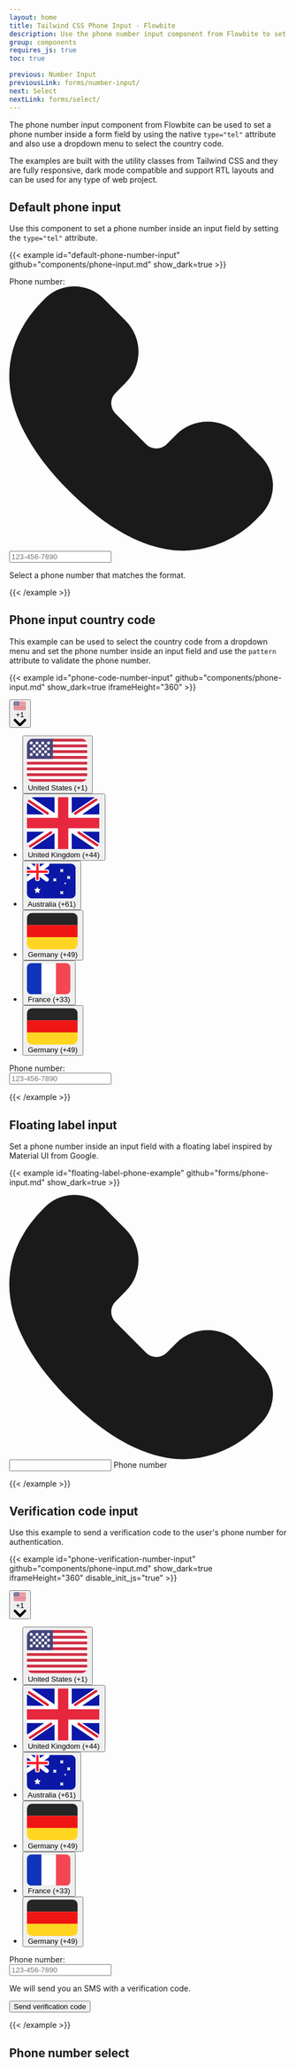 ```yaml
---
layout: home
title: Tailwind CSS Phone Input - Flowbite
description: Use the phone number input component from Flowbite to set a phone number inside a form field and use a dropdown menu to select the country code based on various styles, sizes and colors
group: components
requires_js: true
toc: true

previous: Number Input
previousLink: forms/number-input/
next: Select
nextLink: forms/select/
---
```


The phone number input component from Flowbite can be used to set a phone number inside a form field by using the native `type="tel"` attribute and also use a dropdown menu to select the country code.

The examples are built with the utility classes from Tailwind CSS and they are fully responsive, dark mode compatible and support RTL layouts and can be used for any type of web project.

## Default phone input

Use this component to set a phone number inside an input field by setting the `type="tel"` attribute.

{{< example id="default-phone-number-input" github="components/phone-input.md" show_dark=true >}}
<form class="max-w-sm mx-auto">
    <label for="phone-input" class="block mb-2 text-sm font-medium text-gray-900 dark:text-white">Phone number:</label>
    <div class="relative">
        <div class="absolute inset-y-0 start-0 top-0 flex items-center ps-3.5 pointer-events-none">
            <svg class="w-4 h-4 text-gray-500 dark:text-gray-400" aria-hidden="true" xmlns="http://www.w3.org/2000/svg" fill="currentColor" viewBox="0 0 19 18">
                <path d="M18 13.446a3.02 3.02 0 0 0-.946-1.985l-1.4-1.4a3.054 3.054 0 0 0-4.218 0l-.7.7a.983.983 0 0 1-1.39 0l-2.1-2.1a.983.983 0 0 1 0-1.389l.7-.7a2.98 2.98 0 0 0 0-4.217l-1.4-1.4a2.824 2.824 0 0 0-4.218 0c-3.619 3.619-3 8.229 1.752 12.979C6.785 16.639 9.45 18 11.912 18a7.175 7.175 0 0 0 5.139-2.325A2.9 2.9 0 0 0 18 13.446Z"/>
            </svg>
        </div>
        <input type="text" id="phone-input" aria-describedby="helper-text-explanation" class="bg-gray-50 border border-gray-300 text-gray-900 text-sm rounded-lg focus:ring-blue-500 focus:border-blue-500 block w-full ps-10 p-2.5  dark:bg-gray-700 dark:border-gray-600 dark:placeholder-gray-400 dark:text-white dark:focus:ring-blue-500 dark:focus:border-blue-500" pattern="[0-9]{3}-[0-9]{3}-[0-9]{4}" placeholder="123-456-7890" required>
    </div>
    <p id="helper-text-explanation" class="mt-2 text-sm text-gray-500 dark:text-gray-400">Select a phone number that matches the format.</p>
</form>
{{< /example >}}

## Phone input country code

This example can be used to select the country code from a dropdown menu and set the phone number inside an input field and use the `pattern` attribute to validate the phone number.

{{< example id="phone-code-number-input" github="components/phone-input.md" show_dark=true iframeHeight="360" >}}
<form class="max-w-sm mx-auto">
    <div class="flex items-center">
        <button id="dropdown-phone-button" data-dropdown-toggle="dropdown-phone" class="flex-shrink-0 z-10 inline-flex items-center py-2.5 px-4 text-sm font-medium text-center text-gray-900 bg-gray-100 border border-gray-300 rounded-s-lg hover:bg-gray-200 focus:ring-4 focus:outline-none focus:ring-gray-100 dark:bg-gray-700 dark:hover:bg-gray-600 dark:focus:ring-gray-700 dark:text-white dark:border-gray-600" type="button">
            <svg fill="none" aria-hidden="true" class="h-4 w-4 me-2" viewBox="0 0 20 15"><rect width="19.6" height="14" y=".5" fill="#fff" rx="2"/><mask id="a" style="mask-type:luminance" width="20" height="15" x="0" y="0" maskUnits="userSpaceOnUse"><rect width="19.6" height="14" y=".5" fill="#fff" rx="2"/></mask><g mask="url(#a)"><path fill="#D02F44" fill-rule="evenodd" d="M19.6.5H0v.933h19.6V.5zm0 1.867H0V3.3h19.6v-.933zM0 4.233h19.6v.934H0v-.934zM19.6 6.1H0v.933h19.6V6.1zM0 7.967h19.6V8.9H0v-.933zm19.6 1.866H0v.934h19.6v-.934zM0 11.7h19.6v.933H0V11.7zm19.6 1.867H0v.933h19.6v-.933z" clip-rule="evenodd"/><path fill="#46467F" d="M0 .5h8.4v6.533H0z"/><g filter="url(#filter0_d_343_121520)"><path fill="url(#paint0_linear_343_121520)" fill-rule="evenodd" d="M1.867 1.9a.467.467 0 11-.934 0 .467.467 0 01.934 0zm1.866 0a.467.467 0 11-.933 0 .467.467 0 01.933 0zm1.4.467a.467.467 0 100-.934.467.467 0 000 .934zM7.467 1.9a.467.467 0 11-.934 0 .467.467 0 01.934 0zM2.333 3.3a.467.467 0 100-.933.467.467 0 000 .933zm2.334-.467a.467.467 0 11-.934 0 .467.467 0 01.934 0zm1.4.467a.467.467 0 100-.933.467.467 0 000 .933zm1.4.467a.467.467 0 11-.934 0 .467.467 0 01.934 0zm-2.334.466a.467.467 0 100-.933.467.467 0 000 .933zm-1.4-.466a.467.467 0 11-.933 0 .467.467 0 01.933 0zM1.4 4.233a.467.467 0 100-.933.467.467 0 000 .933zm1.4.467a.467.467 0 11-.933 0 .467.467 0 01.933 0zm1.4.467a.467.467 0 100-.934.467.467 0 000 .934zM6.533 4.7a.467.467 0 11-.933 0 .467.467 0 01.933 0zM7 6.1a.467.467 0 100-.933.467.467 0 000 .933zm-1.4-.467a.467.467 0 11-.933 0 .467.467 0 01.933 0zM3.267 6.1a.467.467 0 100-.933.467.467 0 000 .933zm-1.4-.467a.467.467 0 11-.934 0 .467.467 0 01.934 0z" clip-rule="evenodd"/></g></g><defs><linearGradient id="paint0_linear_343_121520" x1=".933" x2=".933" y1="1.433" y2="6.1" gradientUnits="userSpaceOnUse"><stop stop-color="#fff"/><stop offset="1" stop-color="#F0F0F0"/></linearGradient><filter id="filter0_d_343_121520" width="6.533" height="5.667" x=".933" y="1.433" color-interpolation-filters="sRGB" filterUnits="userSpaceOnUse"><feFlood flood-opacity="0" result="BackgroundImageFix"/><feColorMatrix in="SourceAlpha" result="hardAlpha" values="0 0 0 0 0 0 0 0 0 0 0 0 0 0 0 0 0 0 127 0"/><feOffset dy="1"/><feColorMatrix values="0 0 0 0 0 0 0 0 0 0 0 0 0 0 0 0 0 0 0.06 0"/><feBlend in2="BackgroundImageFix" result="effect1_dropShadow_343_121520"/><feBlend in="SourceGraphic" in2="effect1_dropShadow_343_121520" result="shape"/></filter></defs></svg>
        +1 <svg class="w-2.5 h-2.5 ms-2.5" aria-hidden="true" xmlns="http://www.w3.org/2000/svg" fill="none" viewBox="0 0 10 6"><path stroke="currentColor" stroke-linecap="round" stroke-linejoin="round" stroke-width="2" d="m1 1 4 4 4-4"/></svg>
        </button>
        <div id="dropdown-phone" class="z-10 hidden bg-white divide-y divide-gray-100 rounded-lg shadow w-52 dark:bg-gray-700">
            <ul class="py-2 text-sm text-gray-700 dark:text-gray-200" aria-labelledby="dropdown-phone-button">
                <li>
                    <button type="button" class="inline-flex w-full px-4 py-2 text-sm text-gray-700 hover:bg-gray-100 dark:text-gray-200 dark:hover:bg-gray-600 dark:hover:text-white" role="menuitem">
                        <div class="inline-flex items-center">
                            <svg fill="none" aria-hidden="true" class="h-4 w-4 me-2" viewBox="0 0 20 15"><rect width="19.6" height="14" y=".5" fill="#fff" rx="2"/><mask id="a" style="mask-type:luminance" width="20" height="15" x="0" y="0" maskUnits="userSpaceOnUse"><rect width="19.6" height="14" y=".5" fill="#fff" rx="2"/></mask><g mask="url(#a)"><path fill="#D02F44" fill-rule="evenodd" d="M19.6.5H0v.933h19.6V.5zm0 1.867H0V3.3h19.6v-.933zM0 4.233h19.6v.934H0v-.934zM19.6 6.1H0v.933h19.6V6.1zM0 7.967h19.6V8.9H0v-.933zm19.6 1.866H0v.934h19.6v-.934zM0 11.7h19.6v.933H0V11.7zm19.6 1.867H0v.933h19.6v-.933z" clip-rule="evenodd"/><path fill="#46467F" d="M0 .5h8.4v6.533H0z"/><g filter="url(#filter0_d_343_121520)"><path fill="url(#paint0_linear_343_121520)" fill-rule="evenodd" d="M1.867 1.9a.467.467 0 11-.934 0 .467.467 0 01.934 0zm1.866 0a.467.467 0 11-.933 0 .467.467 0 01.933 0zm1.4.467a.467.467 0 100-.934.467.467 0 000 .934zM7.467 1.9a.467.467 0 11-.934 0 .467.467 0 01.934 0zM2.333 3.3a.467.467 0 100-.933.467.467 0 000 .933zm2.334-.467a.467.467 0 11-.934 0 .467.467 0 01.934 0zm1.4.467a.467.467 0 100-.933.467.467 0 000 .933zm1.4.467a.467.467 0 11-.934 0 .467.467 0 01.934 0zm-2.334.466a.467.467 0 100-.933.467.467 0 000 .933zm-1.4-.466a.467.467 0 11-.933 0 .467.467 0 01.933 0zM1.4 4.233a.467.467 0 100-.933.467.467 0 000 .933zm1.4.467a.467.467 0 11-.933 0 .467.467 0 01.933 0zm1.4.467a.467.467 0 100-.934.467.467 0 000 .934zM6.533 4.7a.467.467 0 11-.933 0 .467.467 0 01.933 0zM7 6.1a.467.467 0 100-.933.467.467 0 000 .933zm-1.4-.467a.467.467 0 11-.933 0 .467.467 0 01.933 0zM3.267 6.1a.467.467 0 100-.933.467.467 0 000 .933zm-1.4-.467a.467.467 0 11-.934 0 .467.467 0 01.934 0z" clip-rule="evenodd"/></g></g><defs><linearGradient id="paint0_linear_343_121520" x1=".933" x2=".933" y1="1.433" y2="6.1" gradientUnits="userSpaceOnUse"><stop stop-color="#fff"/><stop offset="1" stop-color="#F0F0F0"/></linearGradient><filter id="filter0_d_343_121520" width="6.533" height="5.667" x=".933" y="1.433" color-interpolation-filters="sRGB" filterUnits="userSpaceOnUse"><feFlood flood-opacity="0" result="BackgroundImageFix"/><feColorMatrix in="SourceAlpha" result="hardAlpha" values="0 0 0 0 0 0 0 0 0 0 0 0 0 0 0 0 0 0 127 0"/><feOffset dy="1"/><feColorMatrix values="0 0 0 0 0 0 0 0 0 0 0 0 0 0 0 0 0 0 0.06 0"/><feBlend in2="BackgroundImageFix" result="effect1_dropShadow_343_121520"/><feBlend in="SourceGraphic" in2="effect1_dropShadow_343_121520" result="shape"/></filter></defs></svg>
                            United States (+1)
                        </div>
                    </button>
                </li>
                <li>
                    <button type="button" class="inline-flex w-full px-4 py-2 text-sm text-gray-700 hover:bg-gray-100 dark:text-gray-200 dark:hover:bg-gray-600 dark:hover:text-white" role="menuitem">
                        <div class="inline-flex items-center">
                            <svg class="h-4 w-4 me-2" fill="none" viewBox="0 0 20 15"><rect width="19.6" height="14" y=".5" fill="#fff" rx="2"/><mask id="a" style="mask-type:luminance" width="20" height="15" x="0" y="0" maskUnits="userSpaceOnUse"><rect width="19.6" height="14" y=".5" fill="#fff" rx="2"/></mask><g mask="url(#a)"><path fill="#0A17A7" d="M0 .5h19.6v14H0z"/><path fill="#fff" fill-rule="evenodd" d="M-.898-.842L7.467 4.8V-.433h4.667V4.8l8.364-5.642L21.542.706l-6.614 4.46H19.6v4.667h-4.672l6.614 4.46-1.044 1.549-8.365-5.642v5.233H7.467V10.2l-8.365 5.642-1.043-1.548 6.613-4.46H0V5.166h4.672L-1.941.706-.898-.842z" clip-rule="evenodd"/><path stroke="#DB1F35" stroke-linecap="round" stroke-width=".667" d="M13.067 4.933L21.933-.9M14.009 10.088l7.947 5.357M5.604 4.917L-2.686-.67M6.503 10.024l-9.189 6.093"/><path fill="#E6273E" fill-rule="evenodd" d="M0 8.9h8.4v5.6h2.8V8.9h8.4V6.1h-8.4V.5H8.4v5.6H0v2.8z" clip-rule="evenodd"/></g></svg>
                            United Kingdom (+44)
                        </div>
                    </button>
                </li>
                <li>
                    <button type="button" class="inline-flex w-full px-4 py-2 text-sm text-gray-700 hover:bg-gray-100 dark:text-gray-200 dark:hover:bg-gray-600 dark:hover:text-white" role="menuitem">
                        <div class="inline-flex items-center">
                            <svg class="h-4 w-4 me-2" fill="none" viewBox="0 0 20 15" xmlns="http://www.w3.org/2000/svg"><rect width="19.6" height="14" y=".5" fill="#fff" rx="2"/><mask id="a" style="mask-type:luminance" width="20" height="15" x="0" y="0" maskUnits="userSpaceOnUse"><rect width="19.6" height="14" y=".5" fill="#fff" rx="2"/></mask><g mask="url(#a)"><path fill="#0A17A7" d="M0 .5h19.6v14H0z"/><path fill="#fff" stroke="#fff" stroke-width=".667" d="M0 .167h-.901l.684.586 3.15 2.7v.609L-.194 6.295l-.14.1v1.24l.51-.319L3.83 5.033h.73L7.7 7.276a.488.488 0 00.601-.767L5.467 4.08v-.608l2.987-2.134a.667.667 0 00.28-.543V-.1l-.51.318L4.57 2.5h-.73L.66.229.572.167H0z"/><path fill="url(#paint0_linear_374_135177)" fill-rule="evenodd" d="M0 2.833V4.7h3.267v2.133c0 .369.298.667.666.667h.534a.667.667 0 00.666-.667V4.7H8.2a.667.667 0 00.667-.667V3.5a.667.667 0 00-.667-.667H5.133V.5H3.267v2.333H0z" clip-rule="evenodd"/><path fill="url(#paint1_linear_374_135177)" fill-rule="evenodd" d="M0 3.3h3.733V.5h.934v2.8H8.4v.933H4.667v2.8h-.934v-2.8H0V3.3z" clip-rule="evenodd"/><path fill="#fff" fill-rule="evenodd" d="M4.2 11.933l-.823.433.157-.916-.666-.65.92-.133.412-.834.411.834.92.134-.665.649.157.916-.823-.433zm9.8.7l-.66.194.194-.66-.194-.66.66.193.66-.193-.193.66.193.66-.66-.194zm0-8.866l-.66.193.194-.66-.194-.66.66.193.66-.193-.193.66.193.66-.66-.193zm2.8 2.8l-.66.193.193-.66-.193-.66.66.193.66-.193-.193.66.193.66-.66-.193zm-5.6.933l-.66.193.193-.66-.193-.66.66.194.66-.194-.193.66.193.66-.66-.193zm4.2 1.167l-.33.096.096-.33-.096-.33.33.097.33-.097-.097.33.097.33-.33-.096z" clip-rule="evenodd"/></g><defs><linearGradient id="paint0_linear_374_135177" x1="0" x2="0" y1=".5" y2="7.5" gradientUnits="userSpaceOnUse"><stop stop-color="#fff"/><stop offset="1" stop-color="#F0F0F0"/></linearGradient><linearGradient id="paint1_linear_374_135177" x1="0" x2="0" y1=".5" y2="7.033" gradientUnits="userSpaceOnUse"><stop stop-color="#FF2E3B"/><stop offset="1" stop-color="#FC0D1B"/></linearGradient></defs></svg>
                            Australia (+61)
                        </div>
                    </button>
                </li>
                <li>
                    <button type="button" class="inline-flex w-full px-4 py-2 text-sm text-gray-700 hover:bg-gray-100 dark:text-gray-200 dark:hover:bg-gray-600 dark:hover:text-white" role="menuitem">
                        <div class="inline-flex items-center">
                            <svg class="w-4 h-4 me-2" fill="none" viewBox="0 0 20 15"><rect width="19.6" height="14" y=".5" fill="#fff" rx="2"/><mask id="a" style="mask-type:luminance" width="20" height="15" x="0" y="0" maskUnits="userSpaceOnUse"><rect width="19.6" height="14" y=".5" fill="#fff" rx="2"/></mask><g mask="url(#a)"><path fill="#262626" fill-rule="evenodd" d="M0 5.167h19.6V.5H0v4.667z" clip-rule="evenodd"/><g filter="url(#filter0_d_374_135180)"><path fill="#F01515" fill-rule="evenodd" d="M0 9.833h19.6V5.167H0v4.666z" clip-rule="evenodd"/></g><g filter="url(#filter1_d_374_135180)"><path fill="#FFD521" fill-rule="evenodd" d="M0 14.5h19.6V9.833H0V14.5z" clip-rule="evenodd"/></g></g><defs><filter id="filter0_d_374_135180" width="19.6" height="4.667" x="0" y="5.167" color-interpolation-filters="sRGB" filterUnits="userSpaceOnUse"><feFlood flood-opacity="0" result="BackgroundImageFix"/><feColorMatrix in="SourceAlpha" result="hardAlpha" values="0 0 0 0 0 0 0 0 0 0 0 0 0 0 0 0 0 0 127 0"/><feOffset/><feColorMatrix values="0 0 0 0 0 0 0 0 0 0 0 0 0 0 0 0 0 0 0.06 0"/><feBlend in2="BackgroundImageFix" result="effect1_dropShadow_374_135180"/><feBlend in="SourceGraphic" in2="effect1_dropShadow_374_135180" result="shape"/></filter><filter id="filter1_d_374_135180" width="19.6" height="4.667" x="0" y="9.833" color-interpolation-filters="sRGB" filterUnits="userSpaceOnUse"><feFlood flood-opacity="0" result="BackgroundImageFix"/><feColorMatrix in="SourceAlpha" result="hardAlpha" values="0 0 0 0 0 0 0 0 0 0 0 0 0 0 0 0 0 0 127 0"/><feOffset/><feColorMatrix values="0 0 0 0 0 0 0 0 0 0 0 0 0 0 0 0 0 0 0.06 0"/><feBlend in2="BackgroundImageFix" result="effect1_dropShadow_374_135180"/><feBlend in="SourceGraphic" in2="effect1_dropShadow_374_135180" result="shape"/></filter></defs></svg>
                            Germany (+49)
                        </div>
                    </button>
                </li>
                <li>
                    <button type="button" class="inline-flex w-full px-4 py-2 text-sm text-gray-700 hover:bg-gray-100 dark:text-gray-200 dark:hover:bg-gray-600 dark:hover:text-white" role="menuitem">
                        <div class="inline-flex items-center">
                            <svg class="w-4 h-4 me-2" fill="none" viewBox="0 0 20 15"><rect width="19.1" height="13.5" x=".25" y=".75" fill="#fff" stroke="#F5F5F5" stroke-width=".5" rx="1.75"/><mask id="a" style="mask-type:luminance" width="20" height="15" x="0" y="0" maskUnits="userSpaceOnUse"><rect width="19.1" height="13.5" x=".25" y=".75" fill="#fff" stroke="#fff" stroke-width=".5" rx="1.75"/></mask><g mask="url(#a)"><path fill="#F44653" d="M13.067.5H19.6v14h-6.533z"/><path fill="#1035BB" fill-rule="evenodd" d="M0 14.5h6.533V.5H0v14z" clip-rule="evenodd"/></g></svg>
                            France (+33)
                        </div>
                    </button>
                </li>
                <li>
                    <button type="button" class="inline-flex w-full px-4 py-2 text-sm text-gray-700 hover:bg-gray-100 dark:text-gray-200 dark:hover:bg-gray-600 dark:hover:text-white" role="menuitem">
                        <div class="inline-flex items-center">
                            <svg class="w-4 h-4 me-2" fill="none" viewBox="0 0 20 15"><rect width="19.6" height="14" y=".5" fill="#fff" rx="2"/><mask id="a" style="mask-type:luminance" width="20" height="15" x="0" y="0" maskUnits="userSpaceOnUse"><rect width="19.6" height="14" y=".5" fill="#fff" rx="2"/></mask><g mask="url(#a)"><path fill="#262626" fill-rule="evenodd" d="M0 5.167h19.6V.5H0v4.667z" clip-rule="evenodd"/><g filter="url(#filter0_d_374_135180)"><path fill="#F01515" fill-rule="evenodd" d="M0 9.833h19.6V5.167H0v4.666z" clip-rule="evenodd"/></g><g filter="url(#filter1_d_374_135180)"><path fill="#FFD521" fill-rule="evenodd" d="M0 14.5h19.6V9.833H0V14.5z" clip-rule="evenodd"/></g></g><defs><filter id="filter0_d_374_135180" width="19.6" height="4.667" x="0" y="5.167" color-interpolation-filters="sRGB" filterUnits="userSpaceOnUse"><feFlood flood-opacity="0" result="BackgroundImageFix"/><feColorMatrix in="SourceAlpha" result="hardAlpha" values="0 0 0 0 0 0 0 0 0 0 0 0 0 0 0 0 0 0 127 0"/><feOffset/><feColorMatrix values="0 0 0 0 0 0 0 0 0 0 0 0 0 0 0 0 0 0 0.06 0"/><feBlend in2="BackgroundImageFix" result="effect1_dropShadow_374_135180"/><feBlend in="SourceGraphic" in2="effect1_dropShadow_374_135180" result="shape"/></filter><filter id="filter1_d_374_135180" width="19.6" height="4.667" x="0" y="9.833" color-interpolation-filters="sRGB" filterUnits="userSpaceOnUse"><feFlood flood-opacity="0" result="BackgroundImageFix"/><feColorMatrix in="SourceAlpha" result="hardAlpha" values="0 0 0 0 0 0 0 0 0 0 0 0 0 0 0 0 0 0 127 0"/><feOffset/><feColorMatrix values="0 0 0 0 0 0 0 0 0 0 0 0 0 0 0 0 0 0 0.06 0"/><feBlend in2="BackgroundImageFix" result="effect1_dropShadow_374_135180"/><feBlend in="SourceGraphic" in2="effect1_dropShadow_374_135180" result="shape"/></filter></defs></svg>
                            Germany (+49)
                        </div>
                    </button>
                </li>
            </ul>
        </div>
        <label for="phone-input" class="mb-2 text-sm font-medium text-gray-900 sr-only dark:text-white">Phone number:</label>
        <div class="relative w-full">
            <input type="text" id="phone-input" class="block p-2.5 w-full z-20 text-sm text-gray-900 bg-gray-50 rounded-e-lg border-s-0 border border-gray-300 focus:ring-blue-500 focus:border-blue-500 dark:bg-gray-700 dark:border-s-gray-700  dark:border-gray-600 dark:placeholder-gray-400 dark:text-white dark:focus:border-blue-500" pattern="[0-9]{3}-[0-9]{3}-[0-9]{4}" placeholder="123-456-7890" required>
        </div>
    </div>
</form>
{{< /example >}}

## Floating label input

Set a phone number inside an input field with a floating label inspired by Material UI from Google.

{{< example id="floating-label-phone-example" github="forms/phone-input.md" show_dark=true >}}
<form class="max-w-xs mx-auto">
    <div class="relative">
        <span class="absolute start-0 bottom-3 text-gray-500 dark:text-gray-400">
            <svg class="w-4 h-4 rtl:rotate-[270deg]" aria-hidden="true" xmlns="http://www.w3.org/2000/svg" fill="currentColor" viewBox="0 0 19 18">
                <path d="M18 13.446a3.02 3.02 0 0 0-.946-1.985l-1.4-1.4a3.054 3.054 0 0 0-4.218 0l-.7.7a.983.983 0 0 1-1.39 0l-2.1-2.1a.983.983 0 0 1 0-1.389l.7-.7a2.98 2.98 0 0 0 0-4.217l-1.4-1.4a2.824 2.824 0 0 0-4.218 0c-3.619 3.619-3 8.229 1.752 12.979C6.785 16.639 9.45 18 11.912 18a7.175 7.175 0 0 0 5.139-2.325A2.9 2.9 0 0 0 18 13.446Z"/>
            </svg>
        </span>
        <input type="text" id="floating-phone-number" class="block py-2.5 ps-6 pe-0 w-full text-sm text-gray-900 bg-transparent border-0 border-b-2 border-gray-300 appearance-none dark:text-white dark:border-gray-600 dark:focus:border-blue-500 focus:outline-none focus:ring-0 focus:border-blue-600 peer" pattern="[0-9]{3}-[0-9]{3}-[0-9]{4}" placeholder=" " />
        <label for="floating-phone-number" class="absolute text-sm text-gray-500 dark:text-gray-400 duration-300 transform -translate-y-6 scale-75 top-3 -z-10 origin-[0] peer-placeholder-shown:start-6 peer-focus:start-0 peer-focus:text-blue-600 peer-focus:dark:text-blue-500 peer-placeholder-shown:scale-100 peer-placeholder-shown:translate-y-0 peer-focus:scale-75 peer-focus:-translate-y-6 rtl:peer-focus:translate-x-1/4 rtl:peer-focus:left-auto">Phone number</label>
    </div>
</form>
{{< /example >}}

## Verification code input

Use this example to send a verification code to the user's phone number for authentication.

{{< example id="phone-verification-number-input" github="components/phone-input.md" show_dark=true iframeHeight="360" disable_init_js="true" >}}
<form class="max-w-sm mx-auto">
    <div class="flex items-center">
        <button id="dropdown-phone-button" data-dropdown-toggle="dropdown-phone" class="flex-shrink-0 z-10 inline-flex items-center py-2.5 px-4 text-sm font-medium text-center text-gray-900 bg-gray-100 border border-gray-300 rounded-s-lg hover:bg-gray-200 focus:ring-4 focus:outline-none focus:ring-gray-100 dark:bg-gray-700 dark:hover:bg-gray-600 dark:focus:ring-gray-700 dark:text-white dark:border-gray-600" type="button">
            <svg fill="none" aria-hidden="true" class="h-4 w-4 me-2" viewBox="0 0 20 15"><rect width="19.6" height="14" y=".5" fill="#fff" rx="2"/><mask id="a" style="mask-type:luminance" width="20" height="15" x="0" y="0" maskUnits="userSpaceOnUse"><rect width="19.6" height="14" y=".5" fill="#fff" rx="2"/></mask><g mask="url(#a)"><path fill="#D02F44" fill-rule="evenodd" d="M19.6.5H0v.933h19.6V.5zm0 1.867H0V3.3h19.6v-.933zM0 4.233h19.6v.934H0v-.934zM19.6 6.1H0v.933h19.6V6.1zM0 7.967h19.6V8.9H0v-.933zm19.6 1.866H0v.934h19.6v-.934zM0 11.7h19.6v.933H0V11.7zm19.6 1.867H0v.933h19.6v-.933z" clip-rule="evenodd"/><path fill="#46467F" d="M0 .5h8.4v6.533H0z"/><g filter="url(#filter0_d_343_121520)"><path fill="url(#paint0_linear_343_121520)" fill-rule="evenodd" d="M1.867 1.9a.467.467 0 11-.934 0 .467.467 0 01.934 0zm1.866 0a.467.467 0 11-.933 0 .467.467 0 01.933 0zm1.4.467a.467.467 0 100-.934.467.467 0 000 .934zM7.467 1.9a.467.467 0 11-.934 0 .467.467 0 01.934 0zM2.333 3.3a.467.467 0 100-.933.467.467 0 000 .933zm2.334-.467a.467.467 0 11-.934 0 .467.467 0 01.934 0zm1.4.467a.467.467 0 100-.933.467.467 0 000 .933zm1.4.467a.467.467 0 11-.934 0 .467.467 0 01.934 0zm-2.334.466a.467.467 0 100-.933.467.467 0 000 .933zm-1.4-.466a.467.467 0 11-.933 0 .467.467 0 01.933 0zM1.4 4.233a.467.467 0 100-.933.467.467 0 000 .933zm1.4.467a.467.467 0 11-.933 0 .467.467 0 01.933 0zm1.4.467a.467.467 0 100-.934.467.467 0 000 .934zM6.533 4.7a.467.467 0 11-.933 0 .467.467 0 01.933 0zM7 6.1a.467.467 0 100-.933.467.467 0 000 .933zm-1.4-.467a.467.467 0 11-.933 0 .467.467 0 01.933 0zM3.267 6.1a.467.467 0 100-.933.467.467 0 000 .933zm-1.4-.467a.467.467 0 11-.934 0 .467.467 0 01.934 0z" clip-rule="evenodd"/></g></g><defs><linearGradient id="paint0_linear_343_121520" x1=".933" x2=".933" y1="1.433" y2="6.1" gradientUnits="userSpaceOnUse"><stop stop-color="#fff"/><stop offset="1" stop-color="#F0F0F0"/></linearGradient><filter id="filter0_d_343_121520" width="6.533" height="5.667" x=".933" y="1.433" color-interpolation-filters="sRGB" filterUnits="userSpaceOnUse"><feFlood flood-opacity="0" result="BackgroundImageFix"/><feColorMatrix in="SourceAlpha" result="hardAlpha" values="0 0 0 0 0 0 0 0 0 0 0 0 0 0 0 0 0 0 127 0"/><feOffset dy="1"/><feColorMatrix values="0 0 0 0 0 0 0 0 0 0 0 0 0 0 0 0 0 0 0.06 0"/><feBlend in2="BackgroundImageFix" result="effect1_dropShadow_343_121520"/><feBlend in="SourceGraphic" in2="effect1_dropShadow_343_121520" result="shape"/></filter></defs></svg>
        +1 <svg class="w-2.5 h-2.5 ms-2.5" aria-hidden="true" xmlns="http://www.w3.org/2000/svg" fill="none" viewBox="0 0 10 6"><path stroke="currentColor" stroke-linecap="round" stroke-linejoin="round" stroke-width="2" d="m1 1 4 4 4-4"/></svg>
        </button>
        <div id="dropdown-phone" class="z-10 hidden bg-white divide-y divide-gray-100 rounded-lg shadow w-52 dark:bg-gray-700">
            <ul class="py-2 text-sm text-gray-700 dark:text-gray-200" aria-labelledby="dropdown-phone-button">
                <li>
                    <button type="button" class="inline-flex w-full px-4 py-2 text-sm text-gray-700 hover:bg-gray-100 dark:text-gray-200 dark:hover:bg-gray-600 dark:hover:text-white" role="menuitem">
                        <div class="inline-flex items-center">
                            <svg fill="none" aria-hidden="true" class="h-4 w-4 me-2" viewBox="0 0 20 15"><rect width="19.6" height="14" y=".5" fill="#fff" rx="2"/><mask id="a" style="mask-type:luminance" width="20" height="15" x="0" y="0" maskUnits="userSpaceOnUse"><rect width="19.6" height="14" y=".5" fill="#fff" rx="2"/></mask><g mask="url(#a)"><path fill="#D02F44" fill-rule="evenodd" d="M19.6.5H0v.933h19.6V.5zm0 1.867H0V3.3h19.6v-.933zM0 4.233h19.6v.934H0v-.934zM19.6 6.1H0v.933h19.6V6.1zM0 7.967h19.6V8.9H0v-.933zm19.6 1.866H0v.934h19.6v-.934zM0 11.7h19.6v.933H0V11.7zm19.6 1.867H0v.933h19.6v-.933z" clip-rule="evenodd"/><path fill="#46467F" d="M0 .5h8.4v6.533H0z"/><g filter="url(#filter0_d_343_121520)"><path fill="url(#paint0_linear_343_121520)" fill-rule="evenodd" d="M1.867 1.9a.467.467 0 11-.934 0 .467.467 0 01.934 0zm1.866 0a.467.467 0 11-.933 0 .467.467 0 01.933 0zm1.4.467a.467.467 0 100-.934.467.467 0 000 .934zM7.467 1.9a.467.467 0 11-.934 0 .467.467 0 01.934 0zM2.333 3.3a.467.467 0 100-.933.467.467 0 000 .933zm2.334-.467a.467.467 0 11-.934 0 .467.467 0 01.934 0zm1.4.467a.467.467 0 100-.933.467.467 0 000 .933zm1.4.467a.467.467 0 11-.934 0 .467.467 0 01.934 0zm-2.334.466a.467.467 0 100-.933.467.467 0 000 .933zm-1.4-.466a.467.467 0 11-.933 0 .467.467 0 01.933 0zM1.4 4.233a.467.467 0 100-.933.467.467 0 000 .933zm1.4.467a.467.467 0 11-.933 0 .467.467 0 01.933 0zm1.4.467a.467.467 0 100-.934.467.467 0 000 .934zM6.533 4.7a.467.467 0 11-.933 0 .467.467 0 01.933 0zM7 6.1a.467.467 0 100-.933.467.467 0 000 .933zm-1.4-.467a.467.467 0 11-.933 0 .467.467 0 01.933 0zM3.267 6.1a.467.467 0 100-.933.467.467 0 000 .933zm-1.4-.467a.467.467 0 11-.934 0 .467.467 0 01.934 0z" clip-rule="evenodd"/></g></g><defs><linearGradient id="paint0_linear_343_121520" x1=".933" x2=".933" y1="1.433" y2="6.1" gradientUnits="userSpaceOnUse"><stop stop-color="#fff"/><stop offset="1" stop-color="#F0F0F0"/></linearGradient><filter id="filter0_d_343_121520" width="6.533" height="5.667" x=".933" y="1.433" color-interpolation-filters="sRGB" filterUnits="userSpaceOnUse"><feFlood flood-opacity="0" result="BackgroundImageFix"/><feColorMatrix in="SourceAlpha" result="hardAlpha" values="0 0 0 0 0 0 0 0 0 0 0 0 0 0 0 0 0 0 127 0"/><feOffset dy="1"/><feColorMatrix values="0 0 0 0 0 0 0 0 0 0 0 0 0 0 0 0 0 0 0.06 0"/><feBlend in2="BackgroundImageFix" result="effect1_dropShadow_343_121520"/><feBlend in="SourceGraphic" in2="effect1_dropShadow_343_121520" result="shape"/></filter></defs></svg>
                            United States (+1)
                        </div>
                    </button>
                </li>
                <li>
                    <button type="button" class="inline-flex w-full px-4 py-2 text-sm text-gray-700 hover:bg-gray-100 dark:text-gray-200 dark:hover:bg-gray-600 dark:hover:text-white" role="menuitem">
                        <div class="inline-flex items-center">
                            <svg class="h-4 w-4 me-2" fill="none" viewBox="0 0 20 15"><rect width="19.6" height="14" y=".5" fill="#fff" rx="2"/><mask id="a" style="mask-type:luminance" width="20" height="15" x="0" y="0" maskUnits="userSpaceOnUse"><rect width="19.6" height="14" y=".5" fill="#fff" rx="2"/></mask><g mask="url(#a)"><path fill="#0A17A7" d="M0 .5h19.6v14H0z"/><path fill="#fff" fill-rule="evenodd" d="M-.898-.842L7.467 4.8V-.433h4.667V4.8l8.364-5.642L21.542.706l-6.614 4.46H19.6v4.667h-4.672l6.614 4.46-1.044 1.549-8.365-5.642v5.233H7.467V10.2l-8.365 5.642-1.043-1.548 6.613-4.46H0V5.166h4.672L-1.941.706-.898-.842z" clip-rule="evenodd"/><path stroke="#DB1F35" stroke-linecap="round" stroke-width=".667" d="M13.067 4.933L21.933-.9M14.009 10.088l7.947 5.357M5.604 4.917L-2.686-.67M6.503 10.024l-9.189 6.093"/><path fill="#E6273E" fill-rule="evenodd" d="M0 8.9h8.4v5.6h2.8V8.9h8.4V6.1h-8.4V.5H8.4v5.6H0v2.8z" clip-rule="evenodd"/></g></svg>
                            United Kingdom (+44)
                        </div>
                    </button>
                </li>
                <li>
                    <button type="button" class="inline-flex w-full px-4 py-2 text-sm text-gray-700 hover:bg-gray-100 dark:text-gray-200 dark:hover:bg-gray-600 dark:hover:text-white" role="menuitem">
                        <div class="inline-flex items-center">
                            <svg class="h-4 w-4 me-2" fill="none" viewBox="0 0 20 15" xmlns="http://www.w3.org/2000/svg"><rect width="19.6" height="14" y=".5" fill="#fff" rx="2"/><mask id="a" style="mask-type:luminance" width="20" height="15" x="0" y="0" maskUnits="userSpaceOnUse"><rect width="19.6" height="14" y=".5" fill="#fff" rx="2"/></mask><g mask="url(#a)"><path fill="#0A17A7" d="M0 .5h19.6v14H0z"/><path fill="#fff" stroke="#fff" stroke-width=".667" d="M0 .167h-.901l.684.586 3.15 2.7v.609L-.194 6.295l-.14.1v1.24l.51-.319L3.83 5.033h.73L7.7 7.276a.488.488 0 00.601-.767L5.467 4.08v-.608l2.987-2.134a.667.667 0 00.28-.543V-.1l-.51.318L4.57 2.5h-.73L.66.229.572.167H0z"/><path fill="url(#paint0_linear_374_135177)" fill-rule="evenodd" d="M0 2.833V4.7h3.267v2.133c0 .369.298.667.666.667h.534a.667.667 0 00.666-.667V4.7H8.2a.667.667 0 00.667-.667V3.5a.667.667 0 00-.667-.667H5.133V.5H3.267v2.333H0z" clip-rule="evenodd"/><path fill="url(#paint1_linear_374_135177)" fill-rule="evenodd" d="M0 3.3h3.733V.5h.934v2.8H8.4v.933H4.667v2.8h-.934v-2.8H0V3.3z" clip-rule="evenodd"/><path fill="#fff" fill-rule="evenodd" d="M4.2 11.933l-.823.433.157-.916-.666-.65.92-.133.412-.834.411.834.92.134-.665.649.157.916-.823-.433zm9.8.7l-.66.194.194-.66-.194-.66.66.193.66-.193-.193.66.193.66-.66-.194zm0-8.866l-.66.193.194-.66-.194-.66.66.193.66-.193-.193.66.193.66-.66-.193zm2.8 2.8l-.66.193.193-.66-.193-.66.66.193.66-.193-.193.66.193.66-.66-.193zm-5.6.933l-.66.193.193-.66-.193-.66.66.194.66-.194-.193.66.193.66-.66-.193zm4.2 1.167l-.33.096.096-.33-.096-.33.33.097.33-.097-.097.33.097.33-.33-.096z" clip-rule="evenodd"/></g><defs><linearGradient id="paint0_linear_374_135177" x1="0" x2="0" y1=".5" y2="7.5" gradientUnits="userSpaceOnUse"><stop stop-color="#fff"/><stop offset="1" stop-color="#F0F0F0"/></linearGradient><linearGradient id="paint1_linear_374_135177" x1="0" x2="0" y1=".5" y2="7.033" gradientUnits="userSpaceOnUse"><stop stop-color="#FF2E3B"/><stop offset="1" stop-color="#FC0D1B"/></linearGradient></defs></svg>
                            Australia (+61)
                        </div>
                    </button>
                </li>
                <li>
                    <button type="button" class="inline-flex w-full px-4 py-2 text-sm text-gray-700 hover:bg-gray-100 dark:text-gray-200 dark:hover:bg-gray-600 dark:hover:text-white" role="menuitem">
                        <div class="inline-flex items-center">
                            <svg class="w-4 h-4 me-2" fill="none" viewBox="0 0 20 15"><rect width="19.6" height="14" y=".5" fill="#fff" rx="2"/><mask id="a" style="mask-type:luminance" width="20" height="15" x="0" y="0" maskUnits="userSpaceOnUse"><rect width="19.6" height="14" y=".5" fill="#fff" rx="2"/></mask><g mask="url(#a)"><path fill="#262626" fill-rule="evenodd" d="M0 5.167h19.6V.5H0v4.667z" clip-rule="evenodd"/><g filter="url(#filter0_d_374_135180)"><path fill="#F01515" fill-rule="evenodd" d="M0 9.833h19.6V5.167H0v4.666z" clip-rule="evenodd"/></g><g filter="url(#filter1_d_374_135180)"><path fill="#FFD521" fill-rule="evenodd" d="M0 14.5h19.6V9.833H0V14.5z" clip-rule="evenodd"/></g></g><defs><filter id="filter0_d_374_135180" width="19.6" height="4.667" x="0" y="5.167" color-interpolation-filters="sRGB" filterUnits="userSpaceOnUse"><feFlood flood-opacity="0" result="BackgroundImageFix"/><feColorMatrix in="SourceAlpha" result="hardAlpha" values="0 0 0 0 0 0 0 0 0 0 0 0 0 0 0 0 0 0 127 0"/><feOffset/><feColorMatrix values="0 0 0 0 0 0 0 0 0 0 0 0 0 0 0 0 0 0 0.06 0"/><feBlend in2="BackgroundImageFix" result="effect1_dropShadow_374_135180"/><feBlend in="SourceGraphic" in2="effect1_dropShadow_374_135180" result="shape"/></filter><filter id="filter1_d_374_135180" width="19.6" height="4.667" x="0" y="9.833" color-interpolation-filters="sRGB" filterUnits="userSpaceOnUse"><feFlood flood-opacity="0" result="BackgroundImageFix"/><feColorMatrix in="SourceAlpha" result="hardAlpha" values="0 0 0 0 0 0 0 0 0 0 0 0 0 0 0 0 0 0 127 0"/><feOffset/><feColorMatrix values="0 0 0 0 0 0 0 0 0 0 0 0 0 0 0 0 0 0 0.06 0"/><feBlend in2="BackgroundImageFix" result="effect1_dropShadow_374_135180"/><feBlend in="SourceGraphic" in2="effect1_dropShadow_374_135180" result="shape"/></filter></defs></svg>
                            Germany (+49)
                        </div>
                    </button>
                </li>
                <li>
                    <button type="button" class="inline-flex w-full px-4 py-2 text-sm text-gray-700 hover:bg-gray-100 dark:text-gray-200 dark:hover:bg-gray-600 dark:hover:text-white" role="menuitem">
                        <div class="inline-flex items-center">
                            <svg class="w-4 h-4 me-2" fill="none" viewBox="0 0 20 15"><rect width="19.1" height="13.5" x=".25" y=".75" fill="#fff" stroke="#F5F5F5" stroke-width=".5" rx="1.75"/><mask id="a" style="mask-type:luminance" width="20" height="15" x="0" y="0" maskUnits="userSpaceOnUse"><rect width="19.1" height="13.5" x=".25" y=".75" fill="#fff" stroke="#fff" stroke-width=".5" rx="1.75"/></mask><g mask="url(#a)"><path fill="#F44653" d="M13.067.5H19.6v14h-6.533z"/><path fill="#1035BB" fill-rule="evenodd" d="M0 14.5h6.533V.5H0v14z" clip-rule="evenodd"/></g></svg>
                            France (+33)
                        </div>
                    </button>
                </li>
                <li>
                    <button type="button" class="inline-flex w-full px-4 py-2 text-sm text-gray-700 hover:bg-gray-100 dark:text-gray-200 dark:hover:bg-gray-600 dark:hover:text-white" role="menuitem">
                        <div class="inline-flex items-center">
                            <svg class="w-4 h-4 me-2" fill="none" viewBox="0 0 20 15"><rect width="19.6" height="14" y=".5" fill="#fff" rx="2"/><mask id="a" style="mask-type:luminance" width="20" height="15" x="0" y="0" maskUnits="userSpaceOnUse"><rect width="19.6" height="14" y=".5" fill="#fff" rx="2"/></mask><g mask="url(#a)"><path fill="#262626" fill-rule="evenodd" d="M0 5.167h19.6V.5H0v4.667z" clip-rule="evenodd"/><g filter="url(#filter0_d_374_135180)"><path fill="#F01515" fill-rule="evenodd" d="M0 9.833h19.6V5.167H0v4.666z" clip-rule="evenodd"/></g><g filter="url(#filter1_d_374_135180)"><path fill="#FFD521" fill-rule="evenodd" d="M0 14.5h19.6V9.833H0V14.5z" clip-rule="evenodd"/></g></g><defs><filter id="filter0_d_374_135180" width="19.6" height="4.667" x="0" y="5.167" color-interpolation-filters="sRGB" filterUnits="userSpaceOnUse"><feFlood flood-opacity="0" result="BackgroundImageFix"/><feColorMatrix in="SourceAlpha" result="hardAlpha" values="0 0 0 0 0 0 0 0 0 0 0 0 0 0 0 0 0 0 127 0"/><feOffset/><feColorMatrix values="0 0 0 0 0 0 0 0 0 0 0 0 0 0 0 0 0 0 0.06 0"/><feBlend in2="BackgroundImageFix" result="effect1_dropShadow_374_135180"/><feBlend in="SourceGraphic" in2="effect1_dropShadow_374_135180" result="shape"/></filter><filter id="filter1_d_374_135180" width="19.6" height="4.667" x="0" y="9.833" color-interpolation-filters="sRGB" filterUnits="userSpaceOnUse"><feFlood flood-opacity="0" result="BackgroundImageFix"/><feColorMatrix in="SourceAlpha" result="hardAlpha" values="0 0 0 0 0 0 0 0 0 0 0 0 0 0 0 0 0 0 127 0"/><feOffset/><feColorMatrix values="0 0 0 0 0 0 0 0 0 0 0 0 0 0 0 0 0 0 0.06 0"/><feBlend in2="BackgroundImageFix" result="effect1_dropShadow_374_135180"/><feBlend in="SourceGraphic" in2="effect1_dropShadow_374_135180" result="shape"/></filter></defs></svg>
                            Germany (+49)
                        </div>
                    </button>
                </li>
            </ul>
        </div>
        <label for="phone-input" class="mb-2 text-sm font-medium text-gray-900 sr-only dark:text-white">Phone number:</label>
        <div class="relative w-full">
            <input type="text" id="phone-input" aria-describedby="helper-text-explanation" class="block p-2.5 w-full z-20 text-sm text-gray-900 bg-gray-50 rounded-e-lg border-s-0 border border-gray-300 focus:ring-blue-500 focus:border-blue-500 dark:bg-gray-700 dark:border-s-gray-700  dark:border-gray-600 dark:placeholder-gray-400 dark:text-white dark:focus:border-blue-500" pattern="[0-9]{3}-[0-9]{3}-[0-9]{4}" placeholder="123-456-7890" required>
        </div>
    </div>
    <p id="helper-text-explanation" class="mt-2 mb-4 text-sm text-gray-500 dark:text-gray-400">We will send you an SMS with a verification code.</p>
    <button type="submit" class="text-white w-full bg-blue-700 hover:bg-blue-800 focus:ring-4 focus:ring-blue-300 font-medium rounded-lg text-sm px-5 py-2.5 me-2 mb-2 dark:bg-blue-600 dark:hover:bg-blue-700 focus:outline-none dark:focus:ring-blue-800">Send verification code</button>
</form>
{{< /example >}}

## Phone number select